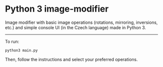 # Python 3 image-modifier
Image modifier with basic image operations (rotations, mirroring, inversions, etc.) and simple console UI (in the Czech language) made in Python 3.

---
To run:
```
python3 main.py
```
Then, follow the instructions and select your preferred operations.
